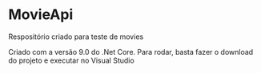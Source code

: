 # MovieApi
Respositório criado para teste de movies

Criado com a versão 9.0 do .Net Core.
Para rodar, basta fazer o download do projeto e executar no Visual Studio
